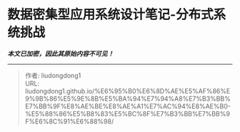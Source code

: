 # 数据密集型应用系统设计笔记-分布式系统挑战

***本文已加密，因此其原始内容不可见！***

---

> 作者: liudongdong1  
> URL: liudongdong1.github.io/%E6%95%B0%E6%8D%AE%E5%AF%86%E9%9B%86%E5%9E%8B%E5%BA%94%E7%94%A8%E7%B3%BB%E7%BB%9F%E8%AE%BE%E8%AE%A1%E7%AC%94%E8%AE%B0-%E5%88%86%E5%B8%83%E5%BC%8F%E7%B3%BB%E7%BB%9F%E6%8C%91%E6%88%98/  

